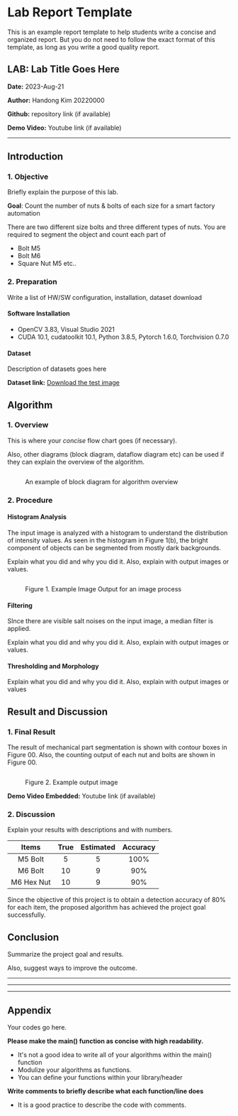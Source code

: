 # Lab Report Template

This is an example report template to help students write a concise and organized report. But you do not need to follow the exact format of this template, as long as you write a good quality report.

## LAB: Lab Title Goes Here

**Date:** 2023-Aug-21

**Author:** Handong Kim 20220000

**Github:** repository link (if available)

**Demo Video:** Youtube link (if available)

***

## Introduction

### 1. Objective

Briefly explain the purpose of this lab.

**Goal**: Count the number of nuts & bolts of each size for a smart factory automation

There are two different size bolts and three different types of nuts. You are required to segment the object and count each part of

* Bolt M5
* Bolt M6
* Square Nut M5 etc..

### 2. Preparation

Write a list of HW/SW configuration, installation, dataset download

#### Software Installation

* OpenCV 3.83, Visual Studio 2021
* CUDA 10.1, cudatoolkit 10.1, Python 3.8.5, Pytorch 1.6.0, Torchvision 0.7.0

#### Dataset

Description of datasets goes here

**Dataset link:** [Download the test image](https://github.com/ykkimhgu/DLIP-src/blob/main/LAB\_grayscale/Lab\_GrayScale\_TestImage.jpg)

##

## Algorithm

### 1. Overview

This is where your _concise_ flow chart goes (if necessary).

Also, other diagrams (block diagram, dataflow diagram etc) can be used if they can explain the overview of the algorithm.

<figure><img src="https://user-images.githubusercontent.com/38373000/229727508-7d451c33-35c5-4cee-9f1e-10a4d10c21a7.png" alt=""><figcaption><p>An example of block diagram for algorithm overview</p></figcaption></figure>

### 2. Procedure

#### Histogram Analysis

The input image is analyzed with a histogram to understand the distribution of intensity values. As seen in the histogram in Figure 1(b), the bright component of objects can be segmented from mostly dark backgrounds.

Explain what you did and why you did it. Also, explain with output images or values.

<figure><img src="https://user-images.githubusercontent.com/38373000/229730944-d29b2e9f-f704-42e1-a410-6b9bda78e5fe.png" alt=""><figcaption><p>Figure 1.  Example Image Output for an image process</p></figcaption></figure>

#### Filtering

SInce there are visible salt noises on the input image, a median filter is applied.

Explain what you did and why you did it. Also, explain with output images or values.

#### Thresholding and Morphology

Explain what you did and why you did it. Also, explain with output images or values

##

## Result and Discussion

### 1. Final Result

The result of mechanical part segmentation is shown with contour boxes in Figure 00. Also, the counting output of each nut and bolts are shown in Figure 00.

<figure><img src="https://user-images.githubusercontent.com/38373000/226501321-dcb79a67-fffc-4e8d-94f5-3b12e9868f07.png" alt=""><figcaption><p>Figure 2.  Example output image</p></figcaption></figure>

**Demo Video Embedded:** Youtube link (if available)



### 2. Discussion

Explain your results with descriptions and with numbers.

|    Items   | True | Estimated | Accuracy |
| :--------: | :--: | :-------: | :------: |
|   M5 Bolt  |   5  |     5     |   100%   |
|   M6 Bolt  |  10  |     9     |    90%   |
| M6 Hex Nut |  10  |     9     |    90%   |

Since the objective of this project is to obtain a detection accuracy of 80% for each item, the proposed algorithm has achieved the project goal successfully.



## Conclusion

Summarize the project goal and results.

Also, suggest ways to improve the outcome.

***

***

***

## Appendix

Your codes go here.

**Please make the main() function as concise with high readability.**

* It's not a good idea to write all of your algorithms within the main() function
* Modulize your algorithms as functions.
* You can define your functions within your library/header

**Write comments to briefly describe what each function/line does**

* It is a good practice to describe the code with comments.

